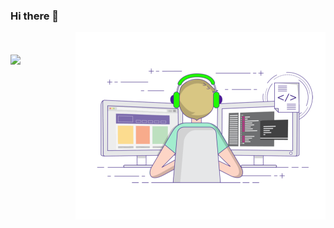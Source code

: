 ### Hi there 👋  
<img align="right" top="0"  alt="GIF" src="https://raw.githubusercontent.com/devSouvik/devSouvik/master/gif3.gif" width="400"/>

<br/>
<br/>



<!-- - 🤔  没有学历.
- 🤔  技术不好.
- 🤔  英语太差.
- 🤔  起步较晚.
- 😄  But it's okay. I'm working on it. -->
<img align="center"  width="415"  src="https://github-readme-streak-stats.herokuapp.com/?user=zuoFeng59556&hide_border=true" />
  
  
